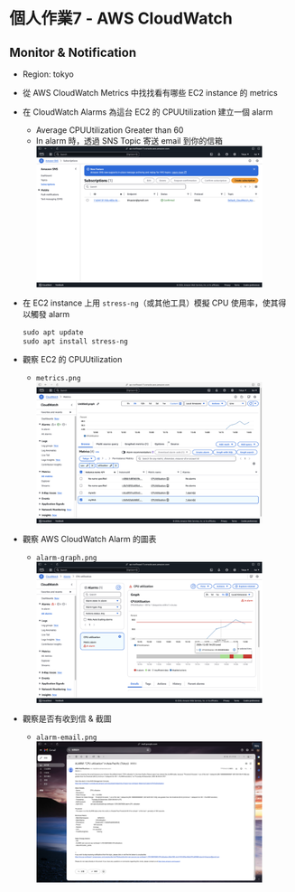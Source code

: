 # 個人作業7 - AWS CloudWatch

## Monitor & Notification

- Region: tokyo
- 從 AWS CloudWatch Metrics 中找找看有哪些 EC2 instance 的 metrics
- 在 CloudWatch Alarms 為這台 EC2 的 CPUUtilization 建立一個 alarm
  - Average CPUUtilization Greater than 60
  - In alarm 時，透過 SNS Topic 寄送 email 到你的信箱<br/>
    <img src="./SNStopic-email.png" width=400 />
- 在 EC2 instance 上用 `stress-ng`（或其他工具）模擬 CPU 使用率，使其得以觸發 alarm <br/>

  ```
  sudo apt update
  sudo apt install stress-ng
  ```

- 觀察 EC2 的 CPUUtilization
  - `metrics.png`<br/>
    <img src="./metrics.png" width=400 />
- 觀察 AWS CloudWatch Alarm 的圖表
  - `alarm-graph.png`<br/>
    <img src="./alarm-graph.png" width=400 />
- 觀察是否有收到信 & 截圖
  - `alarm-email.png`<br/>
    <img src="./alarm-email.png" width=400 />
